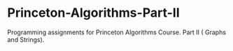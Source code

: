 # Princeton-Algorithms-Part-II
Programming assignments for Princeton Algorithms Course. Part II ( Graphs and Strings). 
